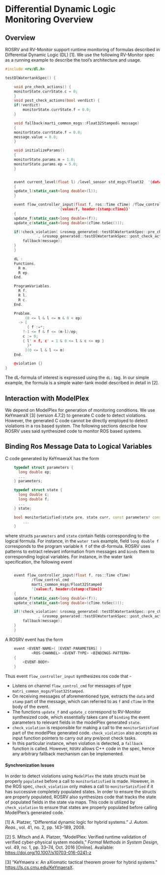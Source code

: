 # Differential Dynamic Logic Monitoring Overview

## Overview

ROSRV and RV-Monitor support runtime monitoring of formulas described in
Differential Dynamic Logic (DL) \[1\]. We use the following RV-Monitor
spec as a running example to describe the tool’s architecture and usage.

``` cpp
#include <rv/dl.h>

testDlWatertankSpec() {

    void pre_check_actions() {
    monitorState.currState.c = 0;
    }
    void post_check_actions(bool verdict) {
    if(!verdict)
        monitorState.currState.f = 0.0;
    }

    void fallback(marti_common_msgs::Float32Stamped& message)
    {
    monitorState.currState.f = 0.0;
    message.value = 0.0;
    }

    void initializeParams()
    {
    monitorState.params.m = 1.0;
    monitorState.params.ep = 5.0;
    }


    event current_level(float l) /level_sensor std_msgs/Float32  '{data:l}'
    {
    update_l(static_cast<long double>(l));
    }

    event flow_controller_input(float f, ros::Time cTime) /flow_control_cmd marti_common_msgs/Float32Stamped
                        '{value:f, header:{stamp:cTime}}'
    {
    update_f(static_cast<long double>(f));
    update_c(static_cast<long double>(cTime.toSec()));

    if(!check_violation( &rosmop_generated::testDlWatertankSpec::pre_check_actions
               , &rosmop_generated::testDlWatertankSpec::post_check_actions) ) {
        fallback(message);
    }
    }

    dL :
    Functions.
      R m.
      R ep.
    End.

    ProgramVariables.
      R f.
      R l.
      R c.
    End.

    Problem.
         (0 <= l & l <= m & 0 < ep)
      -> [
          { f :=*;
        ?-1 <= f & f <= (m-l)/ep;
        c := 0;
        { l' = f, c' = 1 & 0 <= l & c <= ep }
          }*
         ](0 <= l & l <= m)
    End.

    @violation {}
}
```

The dL-formula of interest is expressed using the `dL:` tag. In our
simple example, the formula is a simple water-tank model described in
detail in \[2\].

## Interaction with ModelPlex

We depend on ModelPlex for generation of monitoring conditions. We use
KeYmaeraX \[3\] (version 4.7.2) to generate C code to detect violations.
However, the generated C code cannot be directly employed to detect
violations in a ros based system. The following sections describe how
ROSRV uses said synthesized code to monitor ROS based systems.

## Binding Ros Message Data to Logical Variables

C code generated by KeYmaeraX has the form

``` cpp
    typedef struct parameters {
      long double ep;
      ...
    } parameters;

    typedef struct state {
      long double c;
      long double f;
      ...
    } state;

    bool monitorSatisfied(state pre, state curr, const parameters* const params) {
        ...
    }
```

where structs `parameters` and `state` contain fields corresponding to
the logical formula. For instance, in the `water tank` example, field
`long double f` corresponds to the program variable `R f` of the
dl-formula. ROSRV uses patterns to extract relevant information from
messages and `binds` them to corresponding logical variables. For
instance, in the water tank specification, the following event

``` cpp

    event flow_controller_input(float f, ros::Time cTime)
            /flow_control_cmd
            marti_common_msgs/Float32Stamped
            '{value:f, header:{stamp:cTime}}'
    {
    update_f(static_cast<long double>(f));
    update_c(static_cast<long double>(cTime.toSec()));

    if(!check_violation( &rosmop_generated::testDlWatertankSpec::pre_check_actions
               , &rosmop_generated::testDlWatertankSpec::post_check_actions) ) {
        fallback(message);
    }
    }
```

A ROSRV event has the form

``` cpp
    event <EVENT-NAME>( [EVENT-PARAMETERS] )
            <ROS-CHANNEL> <EVENT-TYPE> <BINDINGS-PATTERN>
    {
        <EVENT-BODY>
    }
```

Thus event `flow_controller_input` synthesizes ros code that -

  - Listens on channel `flow_control_cmd` for messages of type
    `matri_common_msgs/Float32Stamped`.
  - On receiving messages of aforementioned type, extracts the `data`
    and `stamp` part of the message, which can referred to as `f` and
    `cTime` in the body of the event.
  - The functions `update_f` and `update_c` correspond to RV-Monitor
    synthesized code, which essentially takes care of `binding` the
    event parameters to relevant fields in the modelPlex generated
    `state`.
  - `check_violation` is responsible for making a call to the
    `monitorSatisfied` part of the modelPlex generated code.
    `check_violation` also accepts as input function pointers to carry
    out any pre/post check tasks.
  - In this particular instance, when violation is detected, a
    `fallback` function is called. However, `ROSRV` allows C++ code in
    the spec, hence any arbitrary fallback mechanism can be implemented.

#### Synchronization Issues

In order to detect violations using `ModelPlex` the state structs must
be properly `populated` before a call to `monitorSatisfied` is made.
However, in the ROS spec, `check_violation` only makes a call to
`monitorSatisfied` if it has successive completely populated states. In
order to ensure the structs are properly populated, ROSRV also
synthesizes code that tracks the state of populated fields in the state
via maps. This code is utilized by `check_violation` to ensure that
states are properly populated before calling ModelPlex’s generated
code.\`

<div id="refs" class="references">

<div id="ref-DDl08">

\[1\] A. Platzer, “Differential dynamic logic for hybrid systems.” *J.
Autom. Reas.*, vol. 41, no. 2, pp. 143–189, 2008. 

</div>

<div id="ref-ModelPlex2016">

\[2\] S. Mitsch and A. Platzer, “ModelPlex: Verified runtime validation
of verified cyber-physical system models,” *Formal Methods in System
Design*, vol. 49, no. 1, pp. 33–74, Oct. 2016 \[Online\]. Available:
<https://doi.org/10.1007/s10703-016-0241-z>

</div>

<div id="ref-KeymaeraXUrl">

\[3\] “KeYmaera x: An aXiomatic tactical theorem prover for hybrid
systems.” https://ls.cs.cmu.edu/KeYmaeraX. 

</div>

</div>

